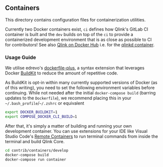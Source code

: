 ## Containers

This directory contains configuration files for containerization utilities.

Currently two Docker containers exist, `ci` defines how Qlink's GitLab CI container is built and the `dev` builds on top of the `ci` to provide a containerized development environment that is as close as possible to CI for contributors! See also [Qlink on Docker Hub](https://hub.docker.com/u/qlinkpay) i.e. for the [qlinkd container](https://hub.docker.com/r/qlinkpay/qlinkd).

### Usage Guide

We utilise edrevo's [dockerfile-plus](https://github.com/edrevo/dockerfile-plus), a syntax extension that
leverages Docker [BuildKit](https://docs.docker.com/develop/develop-images/build_enhancements/) to reduce
the amount of repetitive code.

As BuildKit is opt-in within many currently supported versions of Docker (as of this writing), you need to
set the following environment variables before continuing. While not needed after the initial `docker-compose build`
(barring updates to the `Dockerfile`), we recommend placing this in your `~/.bash_profile`/`~/.zshrc` or equivalent

```bash
export DOCKER_BUILDKIT=1
export COMPOSE_DOCKER_CLI_BUILD=1
```

After that, it's simply a matter of building and running your own development container. You can use extensions
for your IDE like Visual Studio Code's [Remote Containers](https://code.visualstudio.com/docs/remote/containers)
to run terminal commands from inside the terminal and build Qlink Core.

```bash
cd contrib/containers/develop
docker-compose build
docker-compose run container
```
